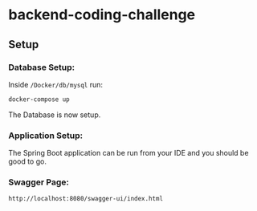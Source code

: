 # backend-coding-challenge
## Setup

### Database Setup:
Inside `/Docker/db/mysql` run:

```sh
docker-compose up
```

The Database is now setup.

### Application Setup:
The Spring Boot application can be run from your IDE and you should be good to go.

### Swagger Page:
```sh
http://localhost:8080/swagger-ui/index.html
```
